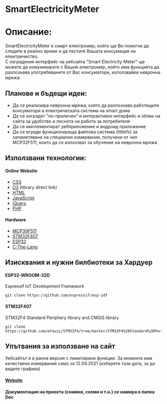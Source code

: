 # SmartElectricityMeter

# Описание:
 SmartElectricityMeter е смарт електромер, който ще Ви помогне да следите в реално време и да пестите Вашата консумация на електричество.  
С изградения интерфейс на уебсайта "Smart Electricity Meter" ще можете да комуникирате с Вашия електромер, който има функцията да разпознава употребяваните от Вас консуматори, използвайки невронна мрежа.

## Планове и бъдещи идеи:
* Да се реализира невронна мрежа, която да разпознава работещите консуматори в електрическата система на smart дома
* Да се изградят "по-приличен" и интерактивен интерфейс и облик на сайта за удобство и леснота на работа за потребителя
* Да се имплементират уебприложение и андроид приложение
* Да се вгради функционираща файлова система (littlefs) за запаметяване на специални измервания, получени от чип MCP32F511, които да се използват за обучение на невронна мрежа 

## Използвани технологии:
#### Online Website
* [CSS](https://www.w3.org/Style/CSS/Overview.en.html)
* [D3](https://d3js.org/d3.v3.min.js) (library direct link)
* [HTML](https://html.com/)
* [JavaScript](https://www.javascript.com/)
* [jQuery](https://jquery.com/)
* [PHP](https://www.php.net/)
#### Hardware
* [MCP39F511](http://ww1.microchip.com/downloads/en/DeviceDoc/20005393B.pdf)
* [STM32F407](https://www.st.com/en/microcontrollers-microprocessors/stm32f407-417.html)
* [ESP32](https://www.espressif.com/en/products/socs/esp32)
* [C-The-Lang](https://port70.net/~nsz/c/c11/n1570.html)

## Изисквания и нужни билбиотеки за Хардуер
#### ESP32-WROOM-32D
Espressif IoT Development Framework
```
git clone https://github.com/espressif/esp-idf
```

#### STM32F407
STM32F4 Standard Periphery library and CMSIS library
```
git clone https://github.com/mfauzi/STM32F4/tree/master/STM32F4%20Standard%20Peripheral%20Library
```
## Упътвания за използване на сайт
Уебсайтът е в ранна версия с лимитирани функции.
За момента има качествени измервания само за 
12.04.2021 (изберете тази дата, за да видите графика)
#### [Website](http://learningmoorree.000webhostapp.com/)

#### Документация на проекта (снимки, схеми и т.н.) се намира в папка Doc
